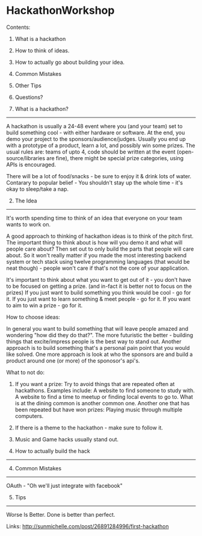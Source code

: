 HackathonWorkshop
=================


Contents:
1. What is a hackathon 
2. How to think of ideas.
3. How to actually go about building your idea.
4. Common Mistakes
5. Other Tips
6. Questions?


1. What is a hackathon?
-----------------------
A hackathon is usually a 24-48 event where you (and your team) set to build something cool - with either hardware or software. At the end, you demo your project to the sponsors/audience/judges. Usually you end up with a prototype of a product, learn a lot, and possibly win some prizes. The usual rules are: teams of upto 4, code should be written at the event (open-source/libraries are fine), there might be special prize categories, using APIs is encouraged.

There will be a lot of food/snacks - be sure to enjoy it & drink lots of water. Contarary to popular belief - You shouldn't stay up the whole time - it's okay to sleep/take a nap. 

2. The Idea
------------------------
It's worth spending time to think of an idea that everyone on your team wants to work on. 

A good approach to thinking of hackathon ideas is to think of the pitch first. The important thing to think about is how will you demo it and what will people care about? Then set out to only build the parts that people will care about. So it won't really matter if you made the most interesting backend system or tech stack using twelve programming languages (that would be neat though) - people won't care if that's not the core of your application. 

It's important to think about what you want to get out of it - you don't have to be focused on getting a prize.  (and in-fact it is better not to focus on the prizes)
If you just want to build something you think would be cool - go for it. If you just want to learn something & meet people - go for it. If you want to aim to win a prize - go for it. 

How to choose ideas:

In general you want to build something that will leave people amazed and wondering "how did they do that?". The more futuristic the better - building things that excite/impress people is the best way to stand out. 
Another approach is to build something that's a personal pain point that you would like solved. 
One more approach is look at who the sponsors are and build a product around one (or more) of the sponosor's api's. 

What to not do: 
 1. If you want a prize: Try to avoid things that are repeated often at hackathons. 
Examples include: A website to find someone to study with. A website to find a time to meetup or finding local events to go to. What is at the dining common is another common one. Another one that has been repeated but have won prizes: Playing music through multiple computers. 

 2. If there is a theme to the hackathon - make sure to follow it.
 3. Music and Game hacks usually stand out.


3. How to actually build the hack
--------------------


4. Common Mistakes
--------------------
OAuth - "Oh we'll just integrate with facebook" 

5. Tips
-------------------
Worse Is Better. Done is better than perfect. 


Links:
http://sunmichelle.com/post/26891284996/first-hackathon
